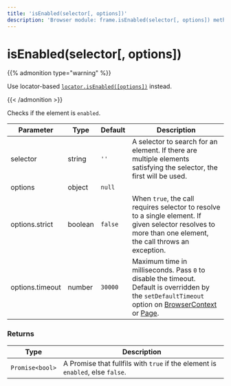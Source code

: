 ```yaml
---
title: 'isEnabled(selector[, options])'
description: 'Browser module: frame.isEnabled(selector[, options]) method'
---
```


# isEnabled(selector[, options])

{{% admonition type="warning" %}}

Use locator-based [`locator.isEnabled([options])`](https://grafana.com/docs/k6/<K6_VERSION>/javascript-api/k6-browser/locator/isenabled/) instead.

{{< /admonition >}}

Checks if the element is `enabled`.

<TableWithNestedRows>

| Parameter       | Type    | Default | Description                                                                                                                                                                                                                                                                                                                                   |
| --------------- | ------- | ------- | --------------------------------------------------------------------------------------------------------------------------------------------------------------------------------------------------------------------------------------------------------------------------------------------------------------------------------------------- |
| selector        | string  | `''`    | A selector to search for an element. If there are multiple elements satisfying the selector, the first will be used.                                                                                                                                                                                                                          |
| options         | object  | `null`  |                                                                                                                                                                                                                                                                                                                                               |
| options.strict  | boolean | `false` | When `true`, the call requires selector to resolve to a single element. If given selector resolves to more than one element, the call throws an exception.                                                                                                                                                                                    |
| options.timeout | number  | `30000` | Maximum time in milliseconds. Pass `0` to disable the timeout. Default is overridden by the `setDefaultTimeout` option on [BrowserContext](https://grafana.com/docs/k6/<K6_VERSION>/javascript-api/k6-browser/browsercontext/) or [Page](https://grafana.com/docs/k6/<K6_VERSION>/javascript-api/k6-browser/page/). |

</TableWithNestedRows>

### Returns

| Type            | Description                                                                     |
| --------------- | ------------------------------------------------------------------------------- |
| `Promise<bool>` | A Promise that fullfils with `true` if the element is `enabled`, else `false`. |
